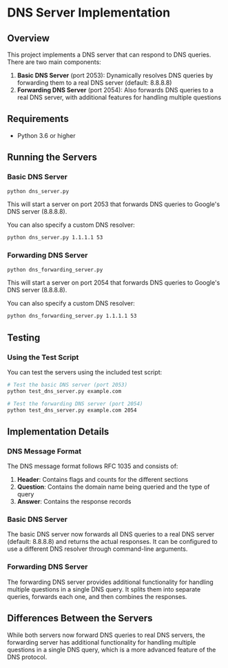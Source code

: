 # DNS Server Implementation

## Overview

This project implements a DNS server that can respond to DNS queries. There are two main components:

1. **Basic DNS Server** (port 2053): Dynamically resolves DNS queries by forwarding them to a real DNS server (default: 8.8.8.8)
2. **Forwarding DNS Server** (port 2054): Also forwards DNS queries to a real DNS server, with additional features for handling multiple questions

## Requirements

- Python 3.6 or higher

## Running the Servers

### Basic DNS Server

```bash
python dns_server.py
```

This will start a server on port 2053 that forwards DNS queries to Google's DNS server (8.8.8.8).

You can also specify a custom DNS resolver:

```bash
python dns_server.py 1.1.1.1 53
```

### Forwarding DNS Server

```bash
python dns_forwarding_server.py
```

This will start a server on port 2054 that forwards DNS queries to Google's DNS server (8.8.8.8).

You can also specify a custom DNS resolver:

```bash
python dns_forwarding_server.py 1.1.1.1 53
```

## Testing

### Using the Test Script

You can test the servers using the included test script:

```bash
# Test the basic DNS server (port 2053)
python test_dns_server.py example.com

# Test the forwarding DNS server (port 2054)
python test_dns_server.py example.com 2054
```

## Implementation Details

### DNS Message Format

The DNS message format follows RFC 1035 and consists of:

1. **Header**: Contains flags and counts for the different sections
2. **Question**: Contains the domain name being queried and the type of query
3. **Answer**: Contains the response records

### Basic DNS Server

The basic DNS server now forwards all DNS queries to a real DNS server (default: 8.8.8.8) and returns the actual responses. It can be configured to use a different DNS resolver through command-line arguments.

### Forwarding DNS Server

The forwarding DNS server provides additional functionality for handling multiple questions in a single DNS query. It splits them into separate queries, forwards each one, and then combines the responses.

## Differences Between the Servers

While both servers now forward DNS queries to real DNS servers, the forwarding server has additional functionality for handling multiple questions in a single DNS query, which is a more advanced feature of the DNS protocol.

